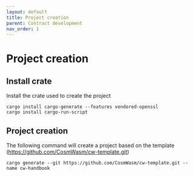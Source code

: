 ```yaml
---
layout: default
title: Project creation
parent: Contract development
nav_order: 1
---
```


# Project creation

## Install crate

Install the crate used to create the project

```
cargo install cargo-generate --features vendored-openssl
cargo install cargo-run-script
```

## Project creation

The following command will create a project based on the template (https://github.com/CosmWasm/cw-template.git)

```
cargo generate --git https://github.com/CosmWasm/cw-template.git --name cw-handbook

```
